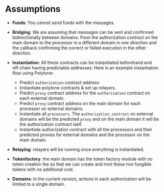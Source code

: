 # Assumptions

- **Funds**: You cannot send funds with the messages.

- **Bridging**: We are assuming that messages can be sent and confirmed bidirectionally between domains. From the authorization contract on the main domain to the processor in a different domain in one direction and the callback confirming the correct or failed execution in the other direction.

- **Instantiation**: All these contracts can be instantiated beforehand and off-chain having predictable addresses. Here is an example instantiation flow using Polytone:
  - Predict `authorization` contract address
  - Instantiate polytone contracts & set up relayers.
  - Predict `proxy` contract address for the `authorization` contract on each external domain.
  - Predict `proxy` contract address on the main domain for each processor on external domains.
  - Instantiate all `processors`. The `authorization_contract` on external domains will be the predicted `proxy` and on the main domain it will be the authorization contract iself.
  - Instantiate authorization contract with all the processors and their predicted proxies for external domains and the processor on the main domain.

- **Relaying**: relayers will be running once everything is instantiated.

- **Tokenfactory**: the main domain has the token factory module with no token creation fee so that we can create and mint these non fungible tokens with no additional cost.

- **Domains**: in the current version, actions in each authorization will be limited to a single domain.
